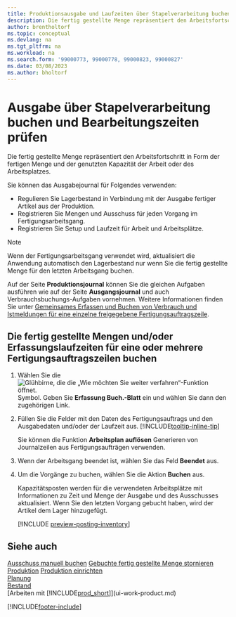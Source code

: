 ```yaml
---
title: Produktionsausgabe und Laufzeiten über Stapelverarbeitung buchen
description: Die fertig gestellte Menge repräsentiert den Arbeitsfortschritt in Form der fertigen Menge und der genutzten Kapazität der Arbeit oder des Arbeitsplatzes.
author: brentholtorf
ms.topic: conceptual
ms.devlang: na
ms.tgt_pltfrm: na
ms.workload: na
ms.search.form: '99000773, 99000778, 99000823, 99000827'
ms.date: 03/08/2023
ms.author: bholtorf
---
```

# <a name="batch-post-output-and-run-times"></a>Ausgabe über Stapelverarbeitung buchen und Bearbeitungszeiten prüfen

Die fertig gestellte Menge repräsentiert den Arbeitsfortschritt in Form der fertigen Menge und der genutzten Kapazität der Arbeit oder des Arbeitsplatzes.

Sie können das Ausgabejournal für Folgendes verwenden:

* Regulieren Sie Lagerbestand in Verbindung mit der Ausgabe fertiger Artikel aus der Produktion.
* Registrieren Sie Mengen und Ausschuss für jeden Vorgang im Fertigungsarbeitsgang.
* Registrieren Sie Setup und Laufzeit für Arbeit und Arbeitsplätze.

> [!NOTE]
> Wenn der Fertigungsarbeitsgang verwendet wird, aktualisiert die Anwendung automatisch den Lagerbestand nur wenn Sie die fertig gestellte Menge für den letzten Arbeitsgang buchen.

Auf der Seite **Produktionsjournal** können Sie die gleichen Aufgaben ausführen wie auf der Seite **Ausgangsjournal** und auch Verbrauchsbuchungs-Aufgaben vornehmen. Weitere Informationen finden Sie unter [Gemeinsames Erfassen und Buchen von Verbrauch und Istmeldungen für eine einzelne freigegebene Fertigungsauftragszeile](production-how-to-register-consumption-and-output.md).

## <a name="to-post-output-quantities-andor-register-run-times-for-one-or-more-production-order-lines"></a>Die fertig gestellte Mengen und/oder Erfassungslaufzeiten für eine oder mehrere Fertigungsauftragszeilen buchen

1. Wählen Sie die ![Glühbirne, die die „Wie möchten Sie weiter verfahren“-Funktion öffnet.](media/ui-search/search_small.png "Sagen Sie mir, was Sie tun möchten") Symbol. Geben Sie **Erfassung Buch.-Blatt** ein und wählen Sie dann den zugehörigen Link.  
2. Füllen Sie die Felder mit den Daten des Fertigungsauftrags und den Ausgabedaten und/oder der Laufzeit aus. [!INCLUDE[tooltip-inline-tip](includes/tooltip-inline-tip_md.md)]
  
    Sie können die Funktion **Arbeitsplan auflösen** Generieren von Journalzeilen aus Fertigungsaufträgen verwenden.
  
3. Wenn der Arbeitsgang beendet ist, wählen Sie das Feld **Beendet** aus.  
4. Um die Vorgänge zu buchen, wählen Sie die Aktion **Buchen** aus.

    Kapazitätsposten werden für die verwendeten Arbeitsplätze mit Informationen zu Zeit und Menge der Ausgabe und des Ausschusses aktualisiert. Wenn Sie den letzten Vorgang gebucht haben, wird der Artikel dem Lager hinzugefügt.

    [!INCLUDE [preview-posting-inventory](includes/preview-posting-inventory.md)]

## <a name="see-also"></a>Siehe auch

[Ausschuss manuell buchen](production-how-to-post-scrap.md)
[Gebuchte fertig gestellte Menge stornieren](production-how-to-reverse-output-posting.md)
[Produktion](production-manage-manufacturing.md)
[Produktion einrichten](production-configure-production-processes.md)  
[Planung](production-planning.md)  
[Bestand](inventory-manage-inventory.md)  
[Arbeiten mit [!INCLUDE[prod_short](includes/prod_short.md)]](ui-work-product.md)


[!INCLUDE[footer-include](includes/footer-banner.md)]
